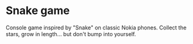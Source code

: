 <head> 
<h1> Snake game </h1> 
</head>
<body>
<p> Console game inspired by "Snake" on classic Nokia phones. Collect the stars, grow in length... but don't bump into yourself. </p>
</body>
